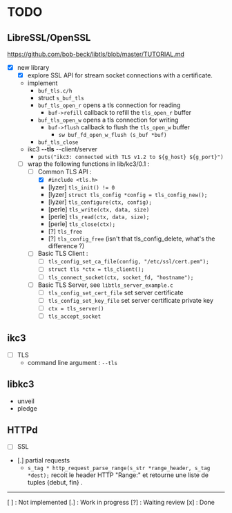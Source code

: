# TODO

## LibreSSL/OpenSSL

<https://github.com/bob-beck/libtls/blob/master/TUTORIAL.md>

 - [x] new library
   - [x] explore SSL API for stream socket connections with a certificate.
   - implement
     - `buf_tls.c/h`
     - struct `s_buf_tls`
     - `buf_tls_open_r` opens a tls connection for reading
       - `buf->refill` callback to refill the `tls_open_r` buffer
     - `buf_tls_open_w` opens a tls connection for writing
       - `buf->flush` callback to flush the `tls_open_w` buffer
         - `sw buf_fd_open_w_flush (s_buf *buf)`
     - `buf_tls_close`
   - ikc3 **--tls** --client/server
     - `puts("ikc3: connected with TLS v1.2 to ${g_host} ${g_port}")`
   - [ ] wrap the following functions in lib/kc3/0.1 :
     - [ ] Common TLS API :
       - [x] `#include <tls.h>`
       - [lyzer] `tls_init() != 0`
       - [lyzer] `struct tls_config *config = tls_config_new();`
       - [lyzer] `tls_configure(ctx, config);`
       - [perle] `tls_write(ctx, data, size)`
       - [perle] `tls_read(ctx, data, size);`
       - [perle] `tls_close(ctx);`
       - [?] `tls_free`
       - [?] `tls_config_free` (isn't that tls_config_delete, what's the difference ?)
     - [ ] Basic TLS Client :
       - [ ] `tls_config_set_ca_file(config, "/etc/ssl/cert.pem");`
       - [ ] `struct tls *ctx = tls_client();`
       - [ ] `tls_connect_socket(ctx, socket_fd, "hostname");`
     - [ ] Basic TLS Server, see `libtls_server_example.c`
       - [ ] `tls_config_set_cert_file` set server certificate
       - [ ] `tls_config_set_key_file` set server certificate private key
       - [ ] `ctx = tls_server()`
       - [ ] `tls_accept_socket`

## ikc3
 - [ ] TLS
   - command line argument : `--tls`

## libkc3
 - unveil
 - pledge

## HTTPd
 - [ ] SSL
 - [.] partial requests
   - `s_tag * http_request_parse_range(s_str *range_header, s_tag *dest);`
     recoit le header HTTP "Range:" et retourne une liste de tuples
       {debut, fin} .

---

[ ] : Not implemented
[.] : Work in progress
[?] : Waiting review
[x] : Done
